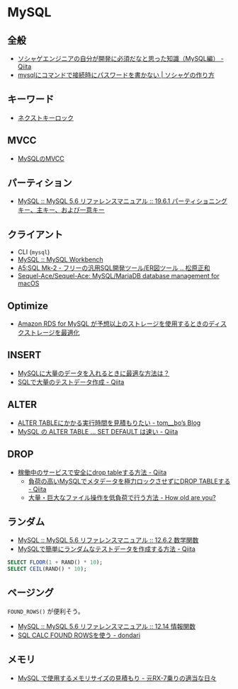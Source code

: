 # MySQL

## 全般
- [ソシャゲエンジニアの自分が開発に必須だなと思った知識（MySQL編） - Qiita](https://qiita.com/west-hiroaki/items/ea6ee53765282a9c86cb)
- [mysqlにコマンドで接続時にパスワードを書かない | ソシャゲの作り方](http://www.24w.jp/blog/?p=165)

## キーワード
- [ネクストキーロック](https://dev.mysql.com/doc/refman/5.6/ja/innodb-next-key-locking.html)

## MVCC
- [MySQLのMVCC](https://qiita.com/nkriskeeic/items/24b7714b749d38bba87b)

## パーティション
- [MySQL :: MySQL 5.6 リファレンスマニュアル :: 19.6.1 パーティショニングキー、主キー、および一意キー](https://dev.mysql.com/doc/refman/5.6/ja/partitioning-limitations-partitioning-keys-unique-keys.html)

## クライアント
- CLI (`mysql`)
- [MySQL :: MySQL Workbench](https://www.mysql.com/jp/products/workbench/)
- [A5:SQL Mk-2 - フリーの汎用SQL開発ツール/ER図ツール .. 松原正和](https://a5m2.mmatsubara.com/)
- [Sequel-Ace/Sequel-Ace: MySQL/MariaDB database management for macOS](https://github.com/Sequel-Ace/Sequel-Ace)

## Optimize
- [Amazon RDS for MySQL が予想以上のストレージを使用するときのディスクストレージを最適化](https://aws.amazon.com/jp/premiumsupport/knowledge-center/rds-mysql-storage-optimization/)

## INSERT
- [MySQLに大量のデータを入れるときに最適な方法は？](http://naoberry.com/tech/mysqldata/)
- [SQLで大量のテストデータ作成 - Qiita](https://qiita.com/cobot00/items/8d59e0734314a88d74c7)

## ALTER
- [ALTER TABLEにかかる実行時間を見積もりたい - tom__bo’s Blog](https://tombo2.hatenablog.com/entry/2019/07/28/222203)
- [MySQL の ALTER TABLE ... SET DEFAULT は速い - Qiita](https://qiita.com/ngyuki/items/f84ec87ae0fb29075e0c)

## DROP
- [稼働中のサービスで安全にdrop tableする方法 - Qiita](https://qiita.com/ogataka50/items/5647106c784d293eea8d)
  - [負荷の高いMySQLでメタデータを極力ロックさせずにDROP TABLEする - Qiita](https://qiita.com/mxxxxkxxxx/items/7d503e8aba257dfa0947)
  - [大量・巨大なファイル操作を低負荷で行う方法 - How old are you?](https://www.nari64.com/?p=748)

## ランダム
- [MySQL :: MySQL 5.6 リファレンスマニュアル :: 12.6.2 数学関数](https://dev.mysql.com/doc/refman/5.6/ja/mathematical-functions.html#function_rand)
- [MySQLで簡単にランダムなテストデータを作成する方法 - Qiita](https://qiita.com/tayasu/items/c5ddfc481d6b7cd8866d)
```sql
SELECT FLOOR(1 + RAND() * 10);
SELECT CEIL(RAND() * 10);
```

## ページング
`FOUND_ROWS()` が便利そう。
- [MySQL :: MySQL 5.6 リファレンスマニュアル :: 12.14 情報関数](https://dev.mysql.com/doc/refman/5.6/ja/information-functions.html#function_found-rows)
- [SQL CALC FOUND ROWSを使う - dondari](https://www.dondari.com/SQL_CALC_FOUND_ROWS%E3%82%92%E4%BD%BF%E3%81%86)

## メモリ
- [MySQL で使用するメモリサイズの見積もり - 元RX-7乗りの適当な日々](https://www.na3.jp/entry/20210621/p1)
